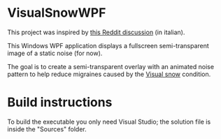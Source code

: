 # VisualSnowWPF
This project was inspired by [this Reddit discussion](https://www.reddit.com/r/ItalyInformatica/comments/jrprun/fare_due_soldi_e_aiutare_chi_soffre_di_visualsnow/) (in italian).

This Windows WPF application displays a fullscreen semi-transparent image of a static noise (for now).

The goal is to create a semi-transparent overlay with an animated noise pattern to help reduce migraines caused by the [Visual snow](https://en.wikipedia.org/wiki/Visual_snow) condition.

# Build instructions
To build the executable you only need Visual Studio; the solution file is inside the "Sources" folder.
